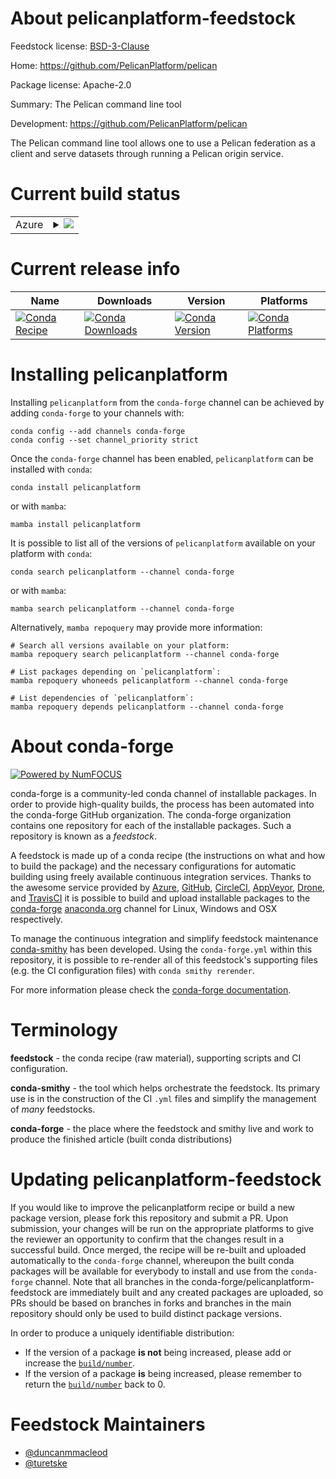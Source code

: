 About pelicanplatform-feedstock
===============================

Feedstock license: [BSD-3-Clause](https://github.com/conda-forge/pelicanplatform-feedstock/blob/main/LICENSE.txt)

Home: https://github.com/PelicanPlatform/pelican

Package license: Apache-2.0

Summary: The Pelican command line tool

Development: https://github.com/PelicanPlatform/pelican

The Pelican command line tool allows one to use a Pelican federation as
a client and serve datasets through running a Pelican origin service.


Current build status
====================


<table>
    
  <tr>
    <td>Azure</td>
    <td>
      <details>
        <summary>
          <a href="https://dev.azure.com/conda-forge/feedstock-builds/_build/latest?definitionId=20974&branchName=main">
            <img src="https://dev.azure.com/conda-forge/feedstock-builds/_apis/build/status/pelicanplatform-feedstock?branchName=main">
          </a>
        </summary>
        <table>
          <thead><tr><th>Variant</th><th>Status</th></tr></thead>
          <tbody><tr>
              <td>linux_64</td>
              <td>
                <a href="https://dev.azure.com/conda-forge/feedstock-builds/_build/latest?definitionId=20974&branchName=main">
                  <img src="https://dev.azure.com/conda-forge/feedstock-builds/_apis/build/status/pelicanplatform-feedstock?branchName=main&jobName=linux&configuration=linux%20linux_64_" alt="variant">
                </a>
              </td>
            </tr><tr>
              <td>linux_aarch64</td>
              <td>
                <a href="https://dev.azure.com/conda-forge/feedstock-builds/_build/latest?definitionId=20974&branchName=main">
                  <img src="https://dev.azure.com/conda-forge/feedstock-builds/_apis/build/status/pelicanplatform-feedstock?branchName=main&jobName=linux&configuration=linux%20linux_aarch64_" alt="variant">
                </a>
              </td>
            </tr><tr>
              <td>linux_ppc64le</td>
              <td>
                <a href="https://dev.azure.com/conda-forge/feedstock-builds/_build/latest?definitionId=20974&branchName=main">
                  <img src="https://dev.azure.com/conda-forge/feedstock-builds/_apis/build/status/pelicanplatform-feedstock?branchName=main&jobName=linux&configuration=linux%20linux_ppc64le_" alt="variant">
                </a>
              </td>
            </tr><tr>
              <td>osx_64</td>
              <td>
                <a href="https://dev.azure.com/conda-forge/feedstock-builds/_build/latest?definitionId=20974&branchName=main">
                  <img src="https://dev.azure.com/conda-forge/feedstock-builds/_apis/build/status/pelicanplatform-feedstock?branchName=main&jobName=osx&configuration=osx%20osx_64_" alt="variant">
                </a>
              </td>
            </tr><tr>
              <td>win_64</td>
              <td>
                <a href="https://dev.azure.com/conda-forge/feedstock-builds/_build/latest?definitionId=20974&branchName=main">
                  <img src="https://dev.azure.com/conda-forge/feedstock-builds/_apis/build/status/pelicanplatform-feedstock?branchName=main&jobName=win&configuration=win%20win_64_" alt="variant">
                </a>
              </td>
            </tr>
          </tbody>
        </table>
      </details>
    </td>
  </tr>
</table>

Current release info
====================

| Name | Downloads | Version | Platforms |
| --- | --- | --- | --- |
| [![Conda Recipe](https://img.shields.io/badge/recipe-pelicanplatform-green.svg)](https://anaconda.org/conda-forge/pelicanplatform) | [![Conda Downloads](https://img.shields.io/conda/dn/conda-forge/pelicanplatform.svg)](https://anaconda.org/conda-forge/pelicanplatform) | [![Conda Version](https://img.shields.io/conda/vn/conda-forge/pelicanplatform.svg)](https://anaconda.org/conda-forge/pelicanplatform) | [![Conda Platforms](https://img.shields.io/conda/pn/conda-forge/pelicanplatform.svg)](https://anaconda.org/conda-forge/pelicanplatform) |

Installing pelicanplatform
==========================

Installing `pelicanplatform` from the `conda-forge` channel can be achieved by adding `conda-forge` to your channels with:

```
conda config --add channels conda-forge
conda config --set channel_priority strict
```

Once the `conda-forge` channel has been enabled, `pelicanplatform` can be installed with `conda`:

```
conda install pelicanplatform
```

or with `mamba`:

```
mamba install pelicanplatform
```

It is possible to list all of the versions of `pelicanplatform` available on your platform with `conda`:

```
conda search pelicanplatform --channel conda-forge
```

or with `mamba`:

```
mamba search pelicanplatform --channel conda-forge
```

Alternatively, `mamba repoquery` may provide more information:

```
# Search all versions available on your platform:
mamba repoquery search pelicanplatform --channel conda-forge

# List packages depending on `pelicanplatform`:
mamba repoquery whoneeds pelicanplatform --channel conda-forge

# List dependencies of `pelicanplatform`:
mamba repoquery depends pelicanplatform --channel conda-forge
```


About conda-forge
=================

[![Powered by
NumFOCUS](https://img.shields.io/badge/powered%20by-NumFOCUS-orange.svg?style=flat&colorA=E1523D&colorB=007D8A)](https://numfocus.org)

conda-forge is a community-led conda channel of installable packages.
In order to provide high-quality builds, the process has been automated into the
conda-forge GitHub organization. The conda-forge organization contains one repository
for each of the installable packages. Such a repository is known as a *feedstock*.

A feedstock is made up of a conda recipe (the instructions on what and how to build
the package) and the necessary configurations for automatic building using freely
available continuous integration services. Thanks to the awesome service provided by
[Azure](https://azure.microsoft.com/en-us/services/devops/), [GitHub](https://github.com/),
[CircleCI](https://circleci.com/), [AppVeyor](https://www.appveyor.com/),
[Drone](https://cloud.drone.io/welcome), and [TravisCI](https://travis-ci.com/)
it is possible to build and upload installable packages to the
[conda-forge](https://anaconda.org/conda-forge) [anaconda.org](https://anaconda.org/)
channel for Linux, Windows and OSX respectively.

To manage the continuous integration and simplify feedstock maintenance
[conda-smithy](https://github.com/conda-forge/conda-smithy) has been developed.
Using the ``conda-forge.yml`` within this repository, it is possible to re-render all of
this feedstock's supporting files (e.g. the CI configuration files) with ``conda smithy rerender``.

For more information please check the [conda-forge documentation](https://conda-forge.org/docs/).

Terminology
===========

**feedstock** - the conda recipe (raw material), supporting scripts and CI configuration.

**conda-smithy** - the tool which helps orchestrate the feedstock.
                   Its primary use is in the construction of the CI ``.yml`` files
                   and simplify the management of *many* feedstocks.

**conda-forge** - the place where the feedstock and smithy live and work to
                  produce the finished article (built conda distributions)


Updating pelicanplatform-feedstock
==================================

If you would like to improve the pelicanplatform recipe or build a new
package version, please fork this repository and submit a PR. Upon submission,
your changes will be run on the appropriate platforms to give the reviewer an
opportunity to confirm that the changes result in a successful build. Once
merged, the recipe will be re-built and uploaded automatically to the
`conda-forge` channel, whereupon the built conda packages will be available for
everybody to install and use from the `conda-forge` channel.
Note that all branches in the conda-forge/pelicanplatform-feedstock are
immediately built and any created packages are uploaded, so PRs should be based
on branches in forks and branches in the main repository should only be used to
build distinct package versions.

In order to produce a uniquely identifiable distribution:
 * If the version of a package **is not** being increased, please add or increase
   the [``build/number``](https://docs.conda.io/projects/conda-build/en/latest/resources/define-metadata.html#build-number-and-string).
 * If the version of a package **is** being increased, please remember to return
   the [``build/number``](https://docs.conda.io/projects/conda-build/en/latest/resources/define-metadata.html#build-number-and-string)
   back to 0.

Feedstock Maintainers
=====================

* [@duncanmmacleod](https://github.com/duncanmmacleod/)
* [@turetske](https://github.com/turetske/)

